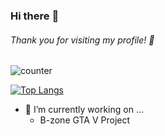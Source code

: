 ### Hi there :punch:
###### Thank you for visiting my profile! :raised_hands:

![counter](https://[YourEndpoint].m.pipedream.net)


[![Top Langs](https://github-readme-stats.vercel.app/api/top-langs/?username=RobertNITU&layout=compact)](https://github.com/anuraghazra/github-readme-stats)

- 🔭 I’m currently working on ... <br/>
   - B-zone GTA V Project

<!--
**RobertNITU/RobertNITU** is a ✨ _special_ ✨ repository because its `README.md` (this file) appears on your GitHub profile.

Here are some ideas to get you started:

- 🔭 I’m currently working on ...
- 🌱 I’m currently learning ...
- 👯 I’m looking to collaborate on ...
- 🤔 I’m looking for help with ...
- 💬 Ask me about ...
- 📫 How to reach me: ...
- 😄 Pronouns: ...
- ⚡ Fun fact: ...
-->
